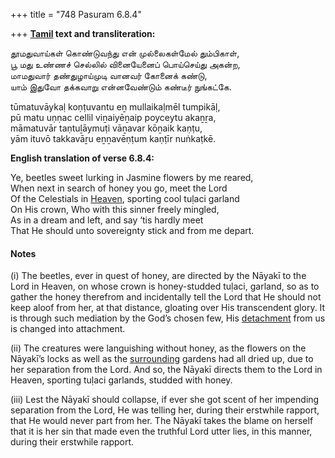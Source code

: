 +++
title = "748 Pasuram 6.8.4"

+++
**[Tamil](/definition/tamil#history "show Tamil definitions") text and transliteration:**

தூமதுவாய்கள் கொண்டுவந்து என் முல்லைகள்மேல் தும்பிகாள்,  
பூ மது உண்ணச் செல்லில் வினையேனைப் பொய்செய்து அகன்ற,  
மாமதுவார் தண்துழாய்முடி வானவர் கோனைக் கண்டு,  
யாம் இதுவோ தக்கவாறு என்னவேண்டும் கண்டீர் நுங்கட்கே.

tūmatuvāykaḷ koṇṭuvantu eṉ mullaikaḷmēl tumpikāḷ,  
pū matu uṇṇac cellil viṉaiyēṉaip poyceytu akaṉṟa,  
māmatuvār taṇtuḻāymuṭi vāṉavar kōṉaik kaṇṭu,  
yām ituvō takkavāṟu eṉṉavēṇṭum kaṇṭīr nuṅkaṭkē.

**English translation of verse 6.8.4:**

Ye, beetles sweet lurking in Jasmine flowers by me reared,  
When next in search of honey you go, meet the Lord  
Of the Celestials in [Heaven](/definition/heaven#history "show Heaven definitions"), sporting cool tuḷaci garland  
On His crown, Who with this sinner freely mingled,  
As in a dream and left, and say ‘tis hardly meet  
That He should unto sovereignty stick and from me depart.

#### Notes

\(i\) The beetles, ever in quest of honey, are directed by the Nāyakī to the Lord in Heaven, on whose crown is honey-studded tuḷaci, garland, so as to gather the honey therefrom and incidentally tell the Lord that He should not keep aloof from her, at that distance, gloating over His transcendent glory. It is through such mediation by the God’s chosen few, His [detachment](/definition/detachment#history "show detachment definitions") from us is changed into attachment.

\(ii\) The creatures were languishing without honey, as the flowers on the Nāyakī’s locks as well as the [surrounding](/definition/surrounding#history "show surrounding definitions") gardens had all dried up, due to her separation from the Lord. And so, the Nāyakī directs them to the Lord in Heaven, sporting tuḷaci garlands, studded with honey.

\(iii\) Lest the Nāyakī should collapse, if ever she got scent of her impending separation from the Lord, He was telling her, during their erstwhile rapport, that He would never part from her. The Nāyakī takes the blame on herself that it is her sin that made even the truthful Lord utter lies, in this manner, during their erstwhile rapport.


